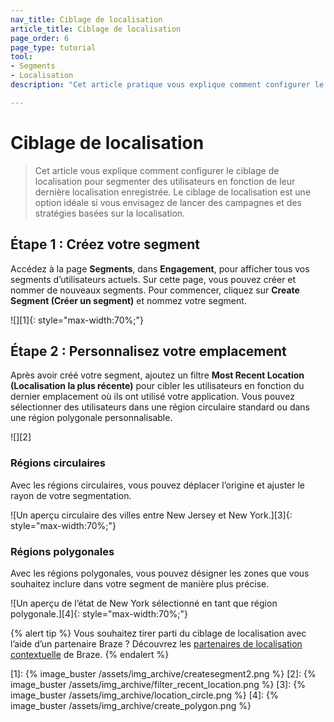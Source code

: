 ```yaml
---
nav_title: Ciblage de localisation
article_title: Ciblage de localisation
page_order: 6
page_type: tutorial
tool: 
- Segments
- Localisation
description: "Cet article pratique vous explique comment configurer le ciblage de localisation pour segmenter des utilisateurs en fonction de leur emplacement."

---
```


# Ciblage de localisation

> Cet article vous explique comment configurer le ciblage de localisation pour segmenter des utilisateurs en fonction de leur dernière localisation enregistrée. Le ciblage de localisation est une option idéale si vous envisagez de lancer des campagnes et des stratégies basées sur la localisation.

## Étape 1 : Créez votre segment

Accédez à la page **Segments**, dans **Engagement**, pour afficher tous vos segments d’utilisateurs actuels. Sur cette page, vous pouvez créer et nommer de nouveaux segments. Pour commencer, cliquez sur **Create Segment (Créer un segment)** et nommez votre segment.

![][1]{: style="max-width:70%;"}

## Étape 2 : Personnalisez votre emplacement

Après avoir créé votre segment, ajoutez un filtre **Most Recent Location (Localisation la plus récente)** pour cibler les utilisateurs en fonction du dernier emplacement où ils ont utilisé votre application. Vous pouvez sélectionner des utilisateurs dans une région circulaire standard ou dans une région polygonale personnalisable.

![][2]

### Régions circulaires

Avec les régions circulaires, vous pouvez déplacer l’origine et ajuster le rayon de votre segmentation.

![Un aperçu circulaire des villes entre New Jersey et New York.][3]{: style="max-width:70%;"}

### Régions polygonales

Avec les régions polygonales, vous pouvez désigner les zones que vous souhaitez inclure dans votre segment de manière plus précise.

![Un aperçu de l’état de New York sélectionné en tant que région polygonale.][4]{: style="max-width:70%;"}

{% alert tip %}
Vous souhaitez tirer parti du ciblage de localisation avec l’aide d’un partenaire Braze ? Découvrez les [partenaires de localisation contextuelle]({{site.baseurl}}/partners/message_personalization/location/) de Braze.
{% endalert %}

[1]: {% image_buster /assets/img_archive/createsegment2.png %}
[2]: {% image_buster /assets/img_archive/filter_recent_location.png %}
[3]: {% image_buster /assets/img_archive/location_circle.png %}
[4]: {% image_buster /assets/img_archive/create_polygon.png %}
